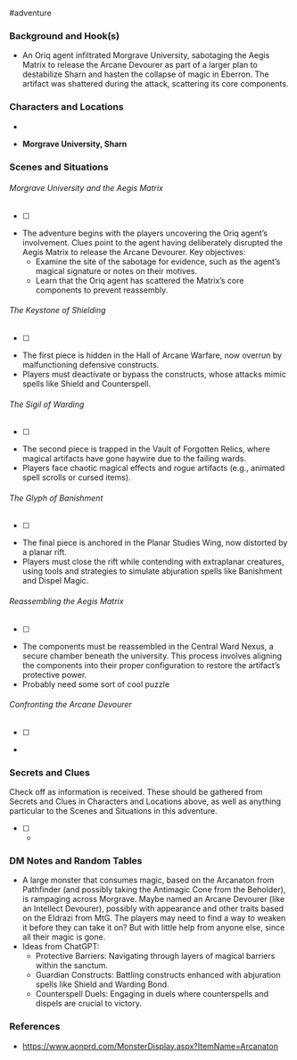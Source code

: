  #adventure 

### Background and Hook(s)

* An Oriq agent infiltrated Morgrave University, sabotaging the Aegis Matrix to release the Arcane Devourer as part of a larger plan to destabilize Sharn and hasten the collapse of magic in Eberron. The artifact was shattered during the attack, scattering its core components.

### Characters and Locations

* 

* **Morgrave University, Sharn**

### Scenes and Situations

###### Morgrave University and the Aegis Matrix
 - [ ] 
- The adventure begins with the players uncovering the Oriq agent’s involvement. Clues point to the agent having deliberately disrupted the Aegis Matrix to release the Arcane Devourer. Key objectives:
	- Examine the site of the sabotage for evidence, such as the agent’s magical signature or notes on their motives.
	- Learn that the Oriq agent has scattered the Matrix’s core components to prevent reassembly.

###### The Keystone of Shielding
 - [ ] 
- The first piece is hidden in the Hall of Arcane Warfare, now overrun by malfunctioning defensive constructs.
- Players must deactivate or bypass the constructs, whose attacks mimic spells like Shield and Counterspell.

###### The Sigil of Warding
 - [ ] 
- The second piece is trapped in the Vault of Forgotten Relics, where magical artifacts have gone haywire due to the failing wards.
- Players face chaotic magical effects and rogue artifacts (e.g., animated spell scrolls or cursed items).

###### The Glyph of Banishment
 - [ ] 
- The final piece is anchored in the Planar Studies Wing, now distorted by a planar rift.
- Players must close the rift while contending with extraplanar creatures, using tools and strategies to simulate abjuration spells like Banishment and Dispel Magic.

###### Reassembling the Aegis Matrix
 - [ ] 
- The components must be reassembled in the Central Ward Nexus, a secure chamber beneath the university. This process involves aligning the components into their proper configuration to restore the artifact’s protective power.
- Probably need some sort of cool puzzle

###### Confronting the Arcane Devourer
 - [ ] 
- 

### Secrets and Clues
Check off as information is received. These should be gathered from Secrets and Clues in Characters and Locations above, as well as anything particular to the Scenes and Situations in this adventure.

 - [ ] -

### DM Notes and Random Tables

- A large monster that consumes magic, based on the Arcanaton from Pathfinder (and possibly taking the Antimagic Cone from the Beholder), is rampaging across Morgrave. Maybe named an Arcane Devourer (like an Intellect Devourer), possibly with appearance and other traits based on the Eldrazi from MtG. The players may need to find a way to weaken it before they can take it on? But with little help from anyone else, since all their magic is gone.
- Ideas from ChatGPT:
	- Protective Barriers: Navigating through layers of magical barriers within the sanctum.
	* Guardian Constructs: Battling constructs enhanced with abjuration spells like Shield and Warding Bond.
	* Counterspell Duels: Engaging in duels where counterspells and dispels are crucial to victory.

### References

- https://www.aonprd.com/MonsterDisplay.aspx?ItemName=Arcanaton
